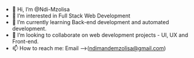 - 👋 Hi, I’m @Ndi-Mzolisa
- 👀 I’m interested in Full Stack Web Development
- 🌱 I’m currently learning Back-end development and automated development.
- 💞️ I’m looking to collaborate on web development projects - UI, UX and Front-end.
- 📫 How to reach me: Email -->(ndimandemzolisa@gmail.com)

<!---
Ndi-Mzolisa/Ndi-Mzolisa is a ✨ special ✨ repository because its `README.md` (this file) appears on your GitHub profile.
You can click the Preview link to take a look at your changes.
--->
